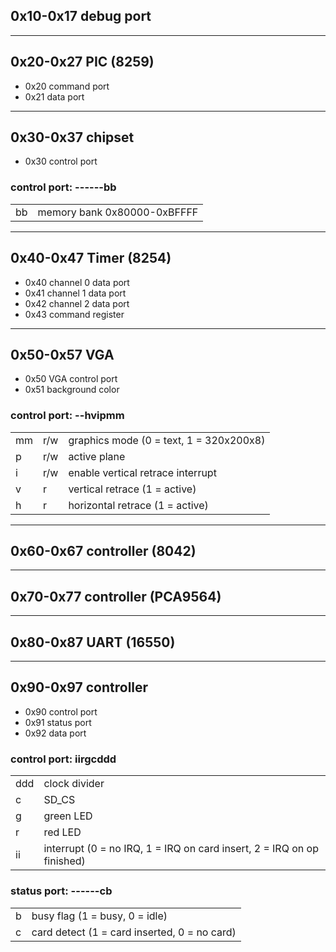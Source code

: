 ## 0x10-0x17 debug port

---

## 0x20-0x27 PIC (8259)
- 0x20 command port
- 0x21 data port

---

## 0x30-0x37 chipset
- 0x30 control port

### control port: ------bb

| | |
| --- | --- |
| bb | memory bank 0x80000-0xBFFFF |

---

## 0x40-0x47 Timer (8254)
- 0x40 channel 0 data port
- 0x41 channel 1 data port
- 0x42 channel 2 data port
- 0x43 command register

---

## 0x50-0x57 VGA
- 0x50 VGA control port
- 0x51 background color

### control port: --hvipmm

| | | |
| --- | --- | --- |
| mm | r/w | graphics mode (0 = text, 1 = 320x200x8) |
| p | r/w | active plane |
| i | r/w | enable vertical retrace interrupt |
| v | r | vertical retrace (1 = active) |
| h | r | horizontal retrace (1 = active) |

---

## 0x60-0x67 controller (8042)

---

## 0x70-0x77 controller (PCA9564)

---
## 0x80-0x87 UART (16550)

---
## 0x90-0x97 controller
- 0x90 control port
- 0x91 status port
- 0x92 data port

### control port: iirgcddd

| | |
| --- | --- |
| ddd | clock divider |
| c | SD_CS |
| g | green LED |
| r | red LED |
| ii | interrupt (0 = no IRQ, 1 = IRQ on card insert, 2 = IRQ on op  finished) |

### status port: ------cb

| | |
| --- | --- |
| b | busy flag (1 = busy, 0 = idle) |
| c | card detect (1 = card inserted, 0 = no card) |
